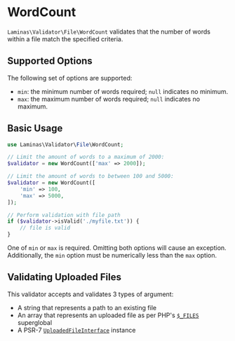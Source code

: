# WordCount

`Laminas\Validator\File\WordCount` validates that the number of words within a file
match the specified criteria.

## Supported Options

The following set of options are supported:

- `min`: the minimum number of words required; `null` indicates no minimum.
- `max`: the maximum number of words required; `null` indicates no maximum.

## Basic Usage

```php
use Laminas\Validator\File\WordCount;

// Limit the amount of words to a maximum of 2000:
$validator = new WordCount(['max' => 2000]);

// Limit the amount of words to between 100 and 5000:
$validator = new WordCount([
    'min' => 100,
    'max' => 5000,
]);

// Perform validation with file path
if ($validator->isValid('./myfile.txt')) {
    // file is valid
}
```

One of `min` or `max` is required. Omitting both options will cause an exception.
Additionally, the `min` option must be numerically less than the `max` option.

## Validating Uploaded Files

This validator accepts and validates 3 types of argument:

- A string that represents a path to an existing file
- An array that represents an uploaded file as per PHP's [`$_FILES`](https://www.php.net/manual/reserved.variables.files.php) superglobal
- A PSR-7 [`UploadedFileInterface`](https://www.php-fig.org/psr/psr-7/#36-psrhttpmessageuploadedfileinterface) instance
